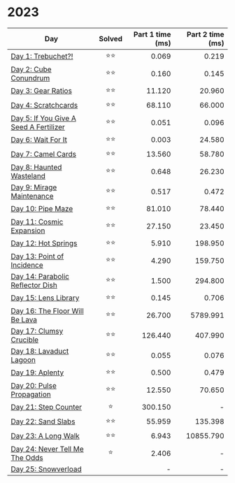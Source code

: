 # 2023

| Day                                                              | Solved | Part 1 time (ms) | Part 2 time (ms) |
|------------------------------------------------------------------|:------:|-----------------:|-----------------:|
| [Day 1: Trebuchet?!](src/solutions/day01.rs)                     |   ⭐⭐   |            0.069 |            0.219 |
| [Day 2: Cube Conundrum](src/solutions/day02.rs)                  |   ⭐⭐   |            0.160 |            0.145 |
| [Day 3: Gear Ratios](src/solutions/day03.rs)                     |   ⭐⭐   |           11.120 |           20.960 |
| [Day 4: Scratchcards](src/solutions/day04.rs)                    |   ⭐⭐   |           68.110 |           66.000 |
| [Day 5: If You Give A Seed A Fertilizer](src/solutions/day05.rs) |   ⭐⭐   |            0.051 |            0.096 |
| [Day 6: Wait For It](src/solutions/day06.rs)                     |   ⭐⭐   |            0.003 |           24.580 |
| [Day 7: Camel Cards](src/solutions/day07.rs)                     |   ⭐⭐   |           13.560 |           58.780 |
| [Day 8: Haunted Wasteland](src/solutions/day08.rs)               |   ⭐⭐   |            0.648 |           26.230 |
| [Day 9: Mirage Maintenance](src/solutions/day09.rs)              |   ⭐⭐   |            0.517 |            0.472 |
| [Day 10: Pipe Maze](src/solutions/day10.rs)                      |   ⭐⭐   |           81.010 |           78.440 |
| [Day 11: Cosmic Expansion](src/solutions/day11.rs)               |   ⭐⭐   |           27.150 |           23.450 |
| [Day 12: Hot Springs](src/solutions/day12.rs)                    |   ⭐⭐   |            5.910 |          198.950 |
| [Day 13: Point of Incidence](src/solutions/day13.rs)             |   ⭐⭐   |            4.290 |          159.750 |
| [Day 14: Parabolic Reflector Dish](src/solutions/day14.rs)       |   ⭐⭐   |            1.500 |          294.800 |
| [Day 15: Lens Library](src/solutions/day15.rs)                   |   ⭐⭐   |            0.145 |            0.706 |
| [Day 16: The Floor Will Be Lava](src/solutions/day16.rs)         |   ⭐⭐   |           26.700 |         5789.991 |
| [Day 17: Clumsy Crucible](src/solutions/day17.rs)                |   ⭐⭐   |          126.440 |          407.990 |
| [Day 18: Lavaduct Lagoon](src/solutions/day18.rs)                |   ⭐⭐   |            0.055 |            0.076 |
| [Day 19: Aplenty](src/solutions/day19.rs)                        |   ⭐⭐   |            0.500 |            0.479 |
| [Day 20: Pulse Propagation](src/solutions/day20.rs)              |   ⭐⭐   |           12.550 |           70.650 |
| [Day 21: Step Counter](src/solutions/day21.rs)                   |   ⭐    |          300.150 |                - |
| [Day 22: Sand Slabs](src/solutions/day22.rs)                     |   ⭐⭐   |           55.959 |          135.398 |
| [Day 23: A Long Walk](src/solutions/day23.rs)                    |   ⭐⭐   |            6.943 |        10855.790 |
| [Day 24: Never Tell Me The Odds](src/solutions/day24.rs)         |   ⭐    |            2.406 |                - |
| [Day 25: Snowverload](src/solutions/day25.rs)                    |        |                - |                - |